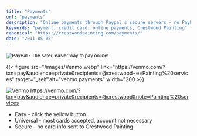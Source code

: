 ```yaml
---
title: "Payments"
url: "payments"
description: "Online payments through Paypal's secure servers - no PayPal account required. It's fast and easy."
keywords: "payment, credit card, online payments, Crestwood Painting"
canonical: "https://crestwoodpainting.com/payments/"
date: "2011-05-05"
---
```


<form action="https://www.paypal.com/cgi-bin/webscr" method="post" target="_top" class="mb-4">
  <input type="hidden" name="cmd" value="_s-xclick">
  <input type="hidden" name="hosted_button_id" value="4JGTR8EJ9TRNC">
  <input type="image" src="https://www.paypalobjects.com/en_US/i/btn/btn_buynowCC_LG.gif" border="0" name="submit" alt="PayPal - The safer, easier way to pay online!">
  <img decoding="async" alt="" border="0" src="https://www.paypalobjects.com/en_US/i/scr/pixel.gif" width="1" height="1">
</form>
{{< figure src="/images/Venmo.webp" link="https://venmo.com/?txn=pay&audience=private&recipients=@crestwood&note=Painting%20services" target="_self"alt="venmo payments" width="200 >}}

![Venmo](/images/Venmo.webp)
https://venmo.com/?txn=pay&audience=private&recipients=@crestwood&note=Painting%20services

- Easy - click the yellow button
- Universal - most cards accepted, account not necessary
- Secure - no card info sent to Crestwood Painting
